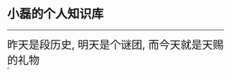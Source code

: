 # 小磊的个人知识库

------



<div style="display:flex;justify-content:center;align-item:center;font-size:25px">
昨天是段历史,
明天是个谜团,
而今天就是天赐的礼物
</div>
<img src="https://cdn.jsdelivr.net/gh/hehuan2023/pic/typora/rabbit.png" style="zoom:33%;" />